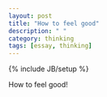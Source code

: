 ```yaml
---
layout: post
title: "How to feel good"
description: " "
category: thinking
tags: [essay, thinking]
---
```

{% include JB/setup %}


How to feel good!